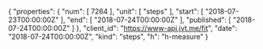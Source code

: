 {
  "properties": {
    "num": [
      7264
    ],
    "unit": [
      "steps"
    ],
    "start": [
      "2018-07-23T00:00:00Z"
    ],
    "end": [
      "2018-07-24T00:00:00Z"
    ],
    "published": [
      "2018-07-24T00:00:00Z"
    ]
  },
  "client_id": "https://www-api.jvt.me/fit",
  "date": "2018-07-24T00:00:00Z",
  "kind": "steps",
  "h": "h-measure"
}
